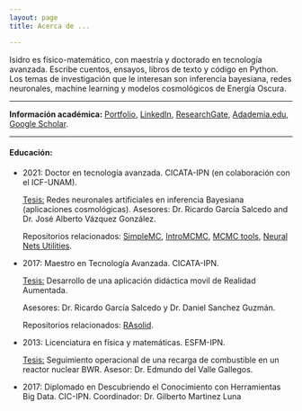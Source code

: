 ```yaml
---
layout: page
title: Acerca de ...

---
```


Isidro es físico-matemático, con maestría y doctorado en tecnología avanzada. Escribe cuentos, ensayos, libros de texto y código en Python. Los temas de investigación que le interesan son inferencia bayesiana, redes neuronales, machine learning y modelos cosmológicos de Energía Oscura.

-------------------------------------------------------------
**Información académica:** [Portfolio](portfolio.md), [LinkedIn](https://www.linkedin.com/in/isidro-gomez-vargas/), [ResearchGate](https://www.researchgate.net/profile/Isidro_Gomez-Vargas2), [Adademia.edu](https://ipn.academia.edu/IsidroGómezVargas), [Google Scholar](https://scholar.google.com.mx/citations?user=c9OLfMcAAAAJ&hl=es).

---------

####	Educación:

- 	2021: Doctor en tecnología avanzada. CICATA-IPN (en colaboración con el ICF-UNAM).

    [Tesis:](phdthesis.com) Redes neuronales artificiales en inferencia Bayesiana (aplicaciones cosmológicas).  Asesores: Dr. Ricardo García Salcedo and Dr. José Alberto Vázquez González.    

	Repositorios relacionados: [SimpleMC](https://github.com/ja-vazquez/SimpleMC), [IntroMCMC](https://github.com/igomezv/IntroMCMC), [MCMC tools](https://github.com/igomezv/mcmcTools),  [Neural Nets Utilities](https://github.com/igomezv/neural_nets_utilities).

- 	2017: Maestro en Tecnología Avanzada. CICATA-IPN.

	[Tesis:](https://www.academia.edu/35480448/Dise%C3%B1o_y_desarrollo_de_una_aplicaci%C3%B3n_para_dispositivos_m%C3%B3viles_de_realidad_aumentada) Desarrollo de una aplicación didáctica movil de Realidad Aumentada. 

	Asesores: Dr. Ricardo García Salcedo y Dr. Daniel Sanchez Guzmán.

	Repositorios relacionados: [RAsolid](https://github.com/igomezv/RAsolidsrev).
        
-	2013: Licenciatura en física y matemáticas. ESFM-IPN.

	[Tesis:](href=https://www.academia.edu/35480399/Seguimiento_operacional_de_una_recarga_de_combustible_de_un_reactor_BWR_con_SIMULATE_3) Seguimiento operacional de una recarga de combustible en un reactor nuclear BWR.  Asesor: Dr. Edmundo del Valle Gallegos.
    

- 	2017: Diplomado en Descubriendo el Conocimiento con Herramientas Big Data. CIC-IPN. Coordinador: Dr. Gilberto Martinez Luna

<!--stackedit_data:
eyJoaXN0b3J5IjpbLTE3MTc2MjYzNTddfQ==
-->